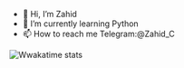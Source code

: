 - 👋 Hi, I’m Zahid
- 🌱 I’m currently learning Python
- 📫 How to reach me Telegram:@Zahid_C

![Wwakatime stats](https://github-readme-stats.vercel.app/api/wakatime?username=Zahid_C&custom_title=Zahid's%20Week%20Stats&hide_title=true&hide_border=true&langs_count=5)

<img src='https://profile-counter.glitch.me/Zahid/count.svg' width='0px'>
